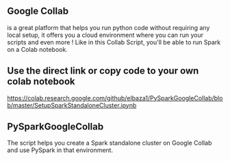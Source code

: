 ## Google Collab 
is a great platform that helps you run python code without requiring any local setup, it offers you a cloud environment where you can run your scripts and even more ! Like in this Collab Script, you'll be able to run Spark on a Colab notebook.



## Use the direct link or copy code to your own colab notebook
https://colab.research.google.com/github/elbaza1/PySparkGoogleCollab/blob/master/SetupSparkStandaloneCluster.ipynb

## PySparkGoogleCollab
The script helps you create a Spark standalone cluster on Google Collab and use PySpark in that environment.
